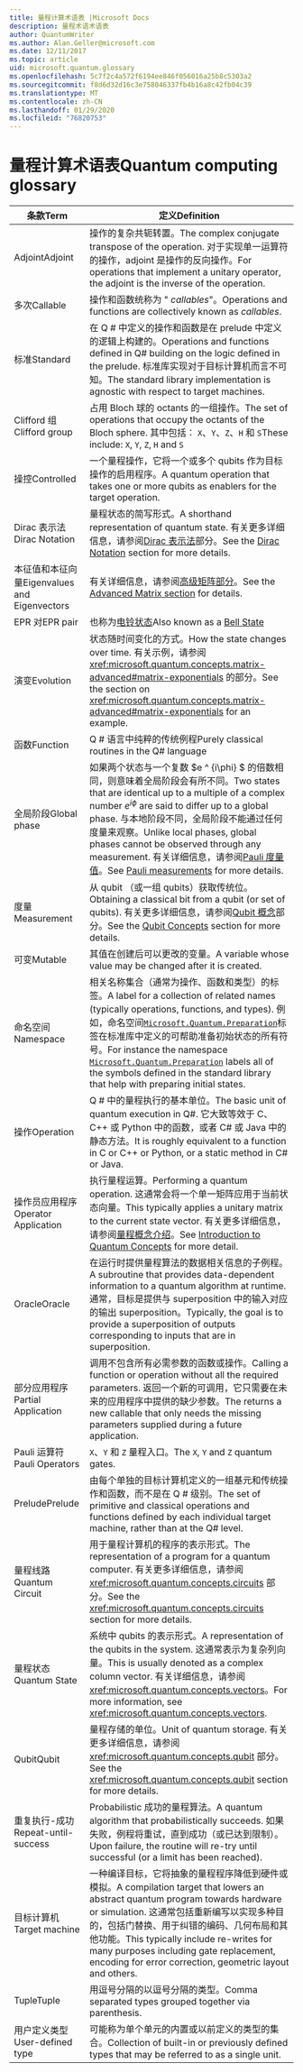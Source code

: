 ```yaml
---
title: 量程计算术语表 |Microsoft Docs
description: 量程术语术语表
author: QuantumWriter
ms.author: Alan.Geller@microsoft.com
ms.date: 12/11/2017
ms.topic: article
uid: microsoft.quantum.glossary
ms.openlocfilehash: 5c7f2c4a572f6194ee846f056016a25b8c5303a2
ms.sourcegitcommit: f8d6d32d16c3e758046337fb4b16a8c42fb04c39
ms.translationtype: MT
ms.contentlocale: zh-CN
ms.lasthandoff: 01/29/2020
ms.locfileid: "76820753"
---
```

# <a name="quantum-computing-glossary"></a><span data-ttu-id="21798-103">量程计算术语表</span><span class="sxs-lookup"><span data-stu-id="21798-103">Quantum computing glossary</span></span>

|<span data-ttu-id="21798-104">条款</span><span class="sxs-lookup"><span data-stu-id="21798-104">Term</span></span>|<span data-ttu-id="21798-105">定义</span><span class="sxs-lookup"><span data-stu-id="21798-105">Definition</span></span>|
|-------------|----------|
|<span data-ttu-id="21798-106">Adjoint</span><span class="sxs-lookup"><span data-stu-id="21798-106">Adjoint</span></span>|<span data-ttu-id="21798-107">操作的复杂共轭转置。</span><span class="sxs-lookup"><span data-stu-id="21798-107">The complex conjugate transpose of the operation.</span></span> <span data-ttu-id="21798-108">对于实现单一运算符的操作，adjoint 是操作的反向操作。</span><span class="sxs-lookup"><span data-stu-id="21798-108">For operations that implement a unitary operator, the adjoint is the inverse of the operation.</span></span>|
|<span data-ttu-id="21798-109">多次</span><span class="sxs-lookup"><span data-stu-id="21798-109">Callable</span></span>|<span data-ttu-id="21798-110">操作和函数统称为 " *callables*"。</span><span class="sxs-lookup"><span data-stu-id="21798-110">Operations and functions are collectively known as *callables*.</span></span>|
|<span data-ttu-id="21798-111">标准</span><span class="sxs-lookup"><span data-stu-id="21798-111">Standard</span></span>|<span data-ttu-id="21798-112">在 Q # 中定义的操作和函数是在 prelude 中定义的逻辑上构建的。</span><span class="sxs-lookup"><span data-stu-id="21798-112">Operations and functions defined in Q# building on the logic defined in the prelude.</span></span> <span data-ttu-id="21798-113">标准库实现对于目标计算机而言不可知。</span><span class="sxs-lookup"><span data-stu-id="21798-113">The standard library implementation is agnostic with respect to target machines.</span></span>|
|<span data-ttu-id="21798-114">Clifford 组</span><span class="sxs-lookup"><span data-stu-id="21798-114">Clifford group</span></span>|<span data-ttu-id="21798-115">占用 Bloch 球的 octants 的一组操作。</span><span class="sxs-lookup"><span data-stu-id="21798-115">The set of operations that occupy the octants of the Bloch sphere.</span></span> <span data-ttu-id="21798-116">其中包括： `X`、`Y`、`Z`、`H` 和 `S`</span><span class="sxs-lookup"><span data-stu-id="21798-116">These include: `X`, `Y`, `Z`, `H` and `S`</span></span>|
|<span data-ttu-id="21798-117">操控</span><span class="sxs-lookup"><span data-stu-id="21798-117">Controlled</span></span>|<span data-ttu-id="21798-118">一个量程操作，它将一个或多个 qubits 作为目标操作的启用程序。</span><span class="sxs-lookup"><span data-stu-id="21798-118">A quantum operation that takes one or more qubits as enablers for the target operation.</span></span>|
|<span data-ttu-id="21798-119">Dirac 表示法</span><span class="sxs-lookup"><span data-stu-id="21798-119">Dirac Notation</span></span>|<span data-ttu-id="21798-120">量程状态的简写形式。</span><span class="sxs-lookup"><span data-stu-id="21798-120">A shorthand representation of quantum state.</span></span> <span data-ttu-id="21798-121">有关更多详细信息，请参阅[Dirac 表示法](xref:microsoft.quantum.concepts.dirac)部分。</span><span class="sxs-lookup"><span data-stu-id="21798-121">See the [Dirac Notation](xref:microsoft.quantum.concepts.dirac) section for more details.</span></span>|
|<span data-ttu-id="21798-122">本征值和本征向量</span><span class="sxs-lookup"><span data-stu-id="21798-122">Eigenvalues and Eigenvectors</span></span>|<span data-ttu-id="21798-123">有关详细信息，请参阅[高级矩阵部分](xref:microsoft.quantum.concepts.matrix-advanced)。</span><span class="sxs-lookup"><span data-stu-id="21798-123">See the [Advanced Matrix section](xref:microsoft.quantum.concepts.matrix-advanced) for details.</span></span>|
|<span data-ttu-id="21798-124">EPR 对</span><span class="sxs-lookup"><span data-stu-id="21798-124">EPR pair</span></span>|<span data-ttu-id="21798-125">也称为[电铃状态](https://en.wikipedia.org/wiki/Bell_state)</span><span class="sxs-lookup"><span data-stu-id="21798-125">Also known as a [Bell State](https://en.wikipedia.org/wiki/Bell_state)</span></span>|
|<span data-ttu-id="21798-126">演变</span><span class="sxs-lookup"><span data-stu-id="21798-126">Evolution</span></span>|<span data-ttu-id="21798-127">状态随时间变化的方式。</span><span class="sxs-lookup"><span data-stu-id="21798-127">How the state changes over time.</span></span> <span data-ttu-id="21798-128">有关示例，请参阅 <xref:microsoft.quantum.concepts.matrix-advanced#matrix-exponentials> 的部分。</span><span class="sxs-lookup"><span data-stu-id="21798-128">See the section on <xref:microsoft.quantum.concepts.matrix-advanced#matrix-exponentials> for an example.</span></span> |
|<span data-ttu-id="21798-129">函数</span><span class="sxs-lookup"><span data-stu-id="21798-129">Function</span></span>|<span data-ttu-id="21798-130">Q # 语言中纯粹的传统例程</span><span class="sxs-lookup"><span data-stu-id="21798-130">Purely classical routines in the Q# language</span></span>|
| <a id="global-phase"></a><span data-ttu-id="21798-131">全局阶段</span><span class="sxs-lookup"><span data-stu-id="21798-131">Global phase</span></span> | <span data-ttu-id="21798-132">如果两个状态与一个复数 $e ^ {i\phi} $ 的倍数相同，则意味着全局阶段会有所不同。</span><span class="sxs-lookup"><span data-stu-id="21798-132">Two states that are identical up to a multiple of a complex number $e^{i\phi}$ are said to differ up to a global phase.</span></span> <span data-ttu-id="21798-133">与本地阶段不同，全局阶段不能通过任何度量来观察。</span><span class="sxs-lookup"><span data-stu-id="21798-133">Unlike local phases, global phases cannot be observed through any measurement.</span></span> <span data-ttu-id="21798-134">有关详细信息，请参阅[Pauli 度量值](xref:microsoft.quantum.concepts.pauli)。</span><span class="sxs-lookup"><span data-stu-id="21798-134">See [Pauli measurements](xref:microsoft.quantum.concepts.pauli) for more details.</span></span> |
|<span data-ttu-id="21798-135">度量</span><span class="sxs-lookup"><span data-stu-id="21798-135">Measurement</span></span>|<span data-ttu-id="21798-136">从 qubit （或一组 qubits）获取传统位。</span><span class="sxs-lookup"><span data-stu-id="21798-136">Obtaining a classical bit from a qubit (or set of qubits).</span></span> <span data-ttu-id="21798-137">有关更多详细信息，请参阅[Qubit 概念](xref:microsoft.quantum.concepts.qubit)部分。</span><span class="sxs-lookup"><span data-stu-id="21798-137">See the [Qubit Concepts](xref:microsoft.quantum.concepts.qubit) section for more details.</span></span>|
|<span data-ttu-id="21798-138">可变</span><span class="sxs-lookup"><span data-stu-id="21798-138">Mutable</span></span>|<span data-ttu-id="21798-139">其值在创建后可以更改的变量。</span><span class="sxs-lookup"><span data-stu-id="21798-139">A variable whose value may be changed after it is created.</span></span>|
|<span data-ttu-id="21798-140">命名空间</span><span class="sxs-lookup"><span data-stu-id="21798-140">Namespace</span></span>|<span data-ttu-id="21798-141">相关名称集合（通常为操作、函数和类型）的标签。</span><span class="sxs-lookup"><span data-stu-id="21798-141">A label for a collection of related names (typically operations, functions, and types).</span></span> <span data-ttu-id="21798-142">例如，命名空间[`Microsoft.Quantum.Preparation`](xref:microsoft.quantum.preparation)标签在标准库中定义的可帮助准备初始状态的所有符号。</span><span class="sxs-lookup"><span data-stu-id="21798-142">For instance the namespace [`Microsoft.Quantum.Preparation`](xref:microsoft.quantum.preparation) labels all of the symbols defined in the standard library that help with preparing initial states.</span></span>|
|<span data-ttu-id="21798-143">操作</span><span class="sxs-lookup"><span data-stu-id="21798-143">Operation</span></span>|<span data-ttu-id="21798-144">Q # 中的量程执行的基本单位。</span><span class="sxs-lookup"><span data-stu-id="21798-144">The basic unit of quantum execution in Q#.</span></span> <span data-ttu-id="21798-145">它大致等效于 C、C++ 或 Python 中的函数，或者 C# 或 Java 中的静态方法。</span><span class="sxs-lookup"><span data-stu-id="21798-145">It is roughly equivalent to a function in C or C++ or Python, or a static method in C# or Java.</span></span>|
|<span data-ttu-id="21798-146">操作员应用程序</span><span class="sxs-lookup"><span data-stu-id="21798-146">Operator Application</span></span>|<span data-ttu-id="21798-147">执行量程运算。</span><span class="sxs-lookup"><span data-stu-id="21798-147">Performing a quantum operation.</span></span> <span data-ttu-id="21798-148">这通常会将一个单一矩阵应用于当前状态向量。</span><span class="sxs-lookup"><span data-stu-id="21798-148">This typically applies a unitary matrix to the current state vector.</span></span> <span data-ttu-id="21798-149">有关更多详细信息，请参阅[量程概念介绍](xref:microsoft.quantum.concepts.intro)。</span><span class="sxs-lookup"><span data-stu-id="21798-149">See [Introduction to Quantum Concepts](xref:microsoft.quantum.concepts.intro) for more detail.</span></span>|
|<span data-ttu-id="21798-150">Oracle</span><span class="sxs-lookup"><span data-stu-id="21798-150">Oracle</span></span>|<span data-ttu-id="21798-151">在运行时提供量程算法的数据相关信息的子例程。</span><span class="sxs-lookup"><span data-stu-id="21798-151">A subroutine that provides data-dependent information to a quantum algorithm at runtime.</span></span> <span data-ttu-id="21798-152">通常，目标是提供与 superposition 中的输入对应的输出 superposition。</span><span class="sxs-lookup"><span data-stu-id="21798-152">Typically, the goal is to provide a superposition of outputs corresponding to inputs that are in superposition.</span></span>   |
|<span data-ttu-id="21798-153">部分应用程序</span><span class="sxs-lookup"><span data-stu-id="21798-153">Partial Application</span></span>|<span data-ttu-id="21798-154">调用不包含所有必需参数的函数或操作。</span><span class="sxs-lookup"><span data-stu-id="21798-154">Calling a function or operation without all the required parameters.</span></span> <span data-ttu-id="21798-155">返回一个新的可调用，它只需要在未来的应用程序中提供的缺少参数。</span><span class="sxs-lookup"><span data-stu-id="21798-155">The returns a new callable that only needs the missing parameters supplied during a future application.</span></span>|
|<span data-ttu-id="21798-156">Pauli 运算符</span><span class="sxs-lookup"><span data-stu-id="21798-156">Pauli Operators</span></span>|<span data-ttu-id="21798-157">`X`、`Y` 和 `Z` 量程入口。</span><span class="sxs-lookup"><span data-stu-id="21798-157">The `X`, `Y` and `Z` quantum gates.</span></span>|
|<span data-ttu-id="21798-158">Prelude</span><span class="sxs-lookup"><span data-stu-id="21798-158">Prelude</span></span>|<span data-ttu-id="21798-159">由每个单独的目标计算机定义的一组基元和传统操作和函数，而不是在 Q # 级别。</span><span class="sxs-lookup"><span data-stu-id="21798-159">The set of primitive and classical operations and functions defined by each individual target machine, rather than at the Q# level.</span></span>|
|<span data-ttu-id="21798-160">量程线路</span><span class="sxs-lookup"><span data-stu-id="21798-160">Quantum Circuit</span></span>|<span data-ttu-id="21798-161">用于量程计算机的程序的表示形式。</span><span class="sxs-lookup"><span data-stu-id="21798-161">The representation of a program for a quantum computer.</span></span> <span data-ttu-id="21798-162">有关更多详细信息，请参阅 <xref:microsoft.quantum.concepts.circuits> 部分。</span><span class="sxs-lookup"><span data-stu-id="21798-162">See the <xref:microsoft.quantum.concepts.circuits> section for more details.</span></span>|
|<span data-ttu-id="21798-163">量程状态</span><span class="sxs-lookup"><span data-stu-id="21798-163">Quantum State</span></span>|<span data-ttu-id="21798-164">系统中 qubits 的表示形式。</span><span class="sxs-lookup"><span data-stu-id="21798-164">A representation of the qubits in the system.</span></span> <span data-ttu-id="21798-165">这通常表示为复杂列向量。</span><span class="sxs-lookup"><span data-stu-id="21798-165">This is usually denoted as a complex column vector.</span></span> <span data-ttu-id="21798-166">有关详细信息，请参阅 <xref:microsoft.quantum.concepts.vectors>。</span><span class="sxs-lookup"><span data-stu-id="21798-166">For more information, see <xref:microsoft.quantum.concepts.vectors>.</span></span> |
|<span data-ttu-id="21798-167">Qubit</span><span class="sxs-lookup"><span data-stu-id="21798-167">Qubit</span></span>|<span data-ttu-id="21798-168">量程存储的单位。</span><span class="sxs-lookup"><span data-stu-id="21798-168">Unit of quantum storage.</span></span> <span data-ttu-id="21798-169">有关更多详细信息，请参阅 <xref:microsoft.quantum.concepts.qubit> 部分。</span><span class="sxs-lookup"><span data-stu-id="21798-169">See the <xref:microsoft.quantum.concepts.qubit> section for more details.</span></span>|
|<span data-ttu-id="21798-170">重复执行-成功</span><span class="sxs-lookup"><span data-stu-id="21798-170">Repeat-until-success</span></span>|<span data-ttu-id="21798-171">Probabilistic 成功的量程算法。</span><span class="sxs-lookup"><span data-stu-id="21798-171">A quantum algorithm that probabilistically succeeds.</span></span> <span data-ttu-id="21798-172">如果失败，例程将重试，直到成功（或已达到限制）。</span><span class="sxs-lookup"><span data-stu-id="21798-172">Upon failure, the routine will re-try until successful (or a limit has been reached).</span></span> |
|<span data-ttu-id="21798-173">目标计算机</span><span class="sxs-lookup"><span data-stu-id="21798-173">Target machine</span></span>|<span data-ttu-id="21798-174">一种编译目标，它将抽象的量程程序降低到硬件或模拟。</span><span class="sxs-lookup"><span data-stu-id="21798-174">A compilation target that lowers an abstract quantum program towards hardware or simulation.</span></span> <span data-ttu-id="21798-175">这通常包括重新编写以实现多种目的，包括门替换、用于纠错的编码、几何布局和其他功能。</span><span class="sxs-lookup"><span data-stu-id="21798-175">This typically include re-writes for many purposes including gate replacement, encoding for error correction, geometric layout and others.</span></span>|
|<span data-ttu-id="21798-176">Tuple</span><span class="sxs-lookup"><span data-stu-id="21798-176">Tuple</span></span>|<span data-ttu-id="21798-177">用逗号分隔的以逗号分隔的类型。</span><span class="sxs-lookup"><span data-stu-id="21798-177">Comma separated types grouped together via parenthesis.</span></span> |
|<span data-ttu-id="21798-178">用户定义类型</span><span class="sxs-lookup"><span data-stu-id="21798-178">User-defined type</span></span>|<span data-ttu-id="21798-179">可能称为单个单元的内置或以前定义的类型的集合。</span><span class="sxs-lookup"><span data-stu-id="21798-179">Collection of built-in or previously defined types that may be referred to as a single unit.</span></span>|

